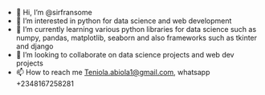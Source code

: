 - 👋 Hi, I’m @sirfransome
- 👀 I’m interested in python for data science and web development 
- 🌱 I’m currently learning various python libraries for data science such as numpy, pandas, matplotlib, seaborn and also frameworks such as tkinter and django
- 💞️ I’m looking to collaborate on data science projects and web dev projects 
- 📫 How to reach me Teniola.abiola1@gmail.com, whatsapp +2348167258281

<!---
sirfransome/sirfransome is a ✨ special ✨ repository because its `README.md` (this file) appears on your GitHub profile.
You can click the Preview link to take a look at your changes.
--->
